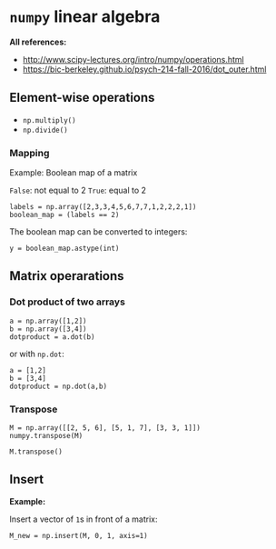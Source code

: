 # `numpy` linear algebra


**All references:**
- http://www.scipy-lectures.org/intro/numpy/operations.html
- https://bic-berkeley.github.io/psych-214-fall-2016/dot_outer.html


## Element-wise operations

- `np.multiply()`
- `np.divide()`


### Mapping

Example: Boolean map of a matrix

`False`: not equal to 2
`True`: equal to 2

~~~~
labels = np.array([2,3,3,4,5,6,7,7,1,2,2,2,1])
boolean_map = (labels == 2)
~~~~

The boolean map can be converted to integers:

~~~~
y = boolean_map.astype(int)
~~~~


## Matrix operarations

### Dot product of two arrays

~~~~
a = np.array([1,2])
b = np.array([3,4])
dotproduct = a.dot(b)
~~~~

or with `np.dot`:

~~~~
a = [1,2]
b = [3,4]
dotproduct = np.dot(a,b)
~~~~

### Transpose

~~~~
M = np.array([[2, 5, 6], [5, 1, 7], [3, 3, 1]])
numpy.transpose(M)
~~~~

~~~~
M.transpose()
~~~~


## Insert

**Example:**

Insert a vector of `1`s  in front of a matrix:

~~~~
M_new = np.insert(M, 0, 1, axis=1)
~~~~
